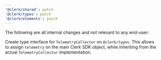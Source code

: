 ```yaml
---
'@clerk/shared': patch
'@clerk/types': patch
'@clerk/elements': patch
---
```


The following are all internal changes and not relevant to any end-user:

Create type interface for `TelemetryCollector` on `@clerk/types`. This allows to assign `telemetry` on the main Clerk SDK object, while inheriting from the actual `TelemetryCollector` implementation.
